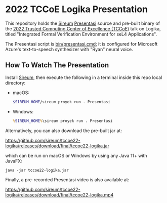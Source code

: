 # 2022 TCCoE Logika Presentation

This repository holds the [Sireum](https://github.com/sireum/kekinian) [Presentasi](https://github.com/sireum/presentasi-example)
source and pre-built binary of the 
[2022 Trusted Computing Center of Excellence (TCCoE)](https://hopin.com/events/tccoe-2022-summit)
talk on Logika, titled "Integrated Formal Verification Environment for seL4 Applications".

The Presentasi script is [bin/presentasi.cmd](bin/presentasi.cmd); it is configured for Microsoft Azure's text-to-speech synthesizer with "Ryan" neural voice.


## How To Watch The Presentation

Install [Sireum](https://github.com/sireum/kekinian), then execute the following in a terminal inside this repo 
local directory:

* macOS:

  ```bash
  $SIREUM_HOME/sireum proyek run . Presentasi
  ```

* Windows:

  ```cmd
  %SIREUM_HOME%\sireum proyek run . Presentasi
  ```

Alternatively, you can also download the pre-built jar at:

https://github.com/sireum/tccoe22-logika/releases/download/final/tccoe22-logika.jar

which can be run on macOS or Windows by using any Java 11+ with JavaFX:

```
java -jar tccoe22-logika.jar
```

Finally, a pre-recorded Presentasi video is also available at:

https://github.com/sireum/tccoe22-logika/releases/download/final/tccoe22-logika.mp4
